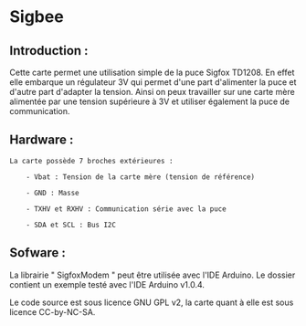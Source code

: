 # Sigbee

Introduction : 
--------------

Cette carte permet une utilisation simple de la puce Sigfox TD1208. En effet elle embarque un régulateur 3V qui permet d'une part d'alimenter la puce et d'autre part d'adapter la tension.
Ainsi on peux travailler sur une carte mère alimentée par une tension supérieure à 3V et utiliser également la puce de communication.


Hardware : 
----------

	La carte possède 7 broches extérieures : 

		- Vbat : Tension de la carte mère (tension de référence)

		- GND : Masse

		- TXHV et RXHV : Communication série avec la puce

		- SDA et SCL : Bus I2C
		
Sofware : 
---------

La librairie " SigfoxModem " peut être utilisée avec l'IDE Arduino. Le dossier contient un exemple testé avec l'IDE Arduino v1.0.4.
	
Le code source est sous licence GNU GPL v2, la carte quant à elle est sous licence CC-by-NC-SA.
